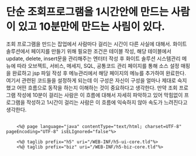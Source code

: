 # 단순 조회프로그램을 1시간안에 만드는 사람이 있고 10분만에 만드는 사림이 있다.

조회 프로그램을 만드는 잡업에서 사람마다 걸리는 시간이 다른 사실에 대해서.
화이트 솔루션에서 페이지를 만들기 위해 필요한 조건은 테이블 작성, 해당 테이블에서 update, delete, insert문을 관리해주는 엔터터 작성 후
화이트 솔루션 시스템관리 메뉴에 따라 오브젝트, 서비스, 메세지, SQL, 공통코드 관리 페이지를 통해 소스 설정 매핑을 완료하고 jsp 파일 작성 후
메뉴관리에서 해당 페이지의 메뉴를 추가하여 완료한다.
여기서 관련된 코드들을 설정하게 되는데 이 구성은 자신이 구성을 얼마나 제대로 숙지했고 어떤 흐름으로 동작을 하는지 이해하는 것이 중요하다고 생각한다.
만약 조회 프로그램 작성에 10분이 걸리는 사람은 이 흐름에 대해서 자세히 파악하고 있어 막힘없이 프로그램을 작성하고
1시간이 걸리는 사람은 이 흐름에 익숙하지 않아 속도가 느려진다고 생각한다.

<pre>
  <code>
    <%@ page language="java" contentType="text/html; charset=UTF-8" pageEncoding="UTF-8" isELIgnored="false"%>

    <%@ taglib prefix="h5" uri="/WEB-INF/h5-ui-core.tld"%>
    <%@ taglib prefix="biz" uri="/WEB-INF/h5-biz-core.tld"%>

    <h5:H5View>
      <h5:Service>
        <h5:Data>
          <h5:Codes>
            <h5:Code name="grade_cd" target="COMMON_CODE" target="GRADE_CD_MJY">
            </h5:Code>
          </h5:Codes>
          <h5:Messages>
            <h5:Message type="MT_JY0002_01" id="ME_JY0002_01">
            </h5:Message>
            <h5:Message type="MT_JY0002_02" id="ME_JY0002_02">
            </h5:Message>
          </h5:Messages>
        </h5:Data>
        <h5:Actions>
          <h5:Action name="retrieve"  type="SERVICE_CALL" target="JY0002_00_R01">
            <h5:Message id="ME_JY0002_01">
            </h5:Message>
            <h5:ResultEvent>
              <h5:Action type="BIND_DATA">
                <h5:Message id="ME_JY0002_02">
                </h5:Message>
              </h5:Action>
            </h5:ResultEvent>
          </h5:Action>
          <h5:Action name="new" type="NEW_DATA">
            <h5:Message id="ME_JY0002_02">
              <h5:Column id="hr_nm" autoValue="true">
              </h5:Column>
            </h5:Message>
          </h5:Action>
          <h5:Action name="save" type="SERVICE_CALL" target="JY0002_00_S01" serviceCallType="SAVE" useConfirm="true">
            <h5:Message id="ME_JY0002_02">
            </h5:Message>
            <h5:ResultEvent>
              <h5:Action type="ALERT">
              </h5:Action>
              <h5:Action type="RUN_ACTION" target="retrieve">
              </h5:Action>
            </h5:ResultEvent>
            <h5:FaultEvent>
              <h5:Action type="ALERT">
              </h5:Action>
            </h5:FaultEvent>
          </h5:Action>
        </h5:Actions>
      </h5:Service>
      <h5:Layout>
        <h5:SearchBox>
          <h5:Grid id="condition" dataProvider="ME_JY0002_01">
            <h5:GridRow>
              <h5:GridColumn>
                <h5:ComboBox bindingColumn="grade_cd" listProvider="grade_cd" firstItemLabel="전체" firstItemValue="">
                </h5:ComboBox>
              </h5:GridColumn>
              <h5:GridColumn>
                <h5:Label label="이름검색" labelCode="">
                </h5:Label>
              </h5:GridColumn>
            </h5:GridRow>
          </h5:Grid>
          <h5:ActionBox>
            <h5:SearchButton actionName="retrieve" label="조회" labelCode="BTN_RETRIEVE">
            </h5:SearchButton>
          </h5:ActionBox>
        </h5:SearchBox>
        <h5:ContentBox>
          <h5:TitleBox label="간단인사리스트" labelCode="">
            <h5:ActionBox>
              <h5:NewButton actionName="new" label="입력" labelCode="NEW"/>
              <h5:SaveButton actionName="save" label="저장" labelCode="SAVE"/>
            </h5:ActionBox>
          </h5:TitleBox>
          <h5:DataGrid id="mySheetTop" dataProvider="ME_JY0002_02" width="100%" height="30%" showSeq="true" showStatus="true" showDelete="true">
            <h5:DataGridHeaderRow>
              <h5:DataGridHeaderColumn>
                <h5:Label label="사번" labelCode="" />
              </h5:DataGridHeaderColumn>
              <h5:DataGridHeaderColumn>
                <h5:Label label="이름" labelCode="" />
              </h5:DataGridHeaderColumn>
              <h5:DataGridHeaderColumn>
                <h5:Label label="부서" labelCode="" />
              </h5:DataGridHeaderColumn>
              <h5:DataGridHeaderColumn>
                <h5:Label label="직급" labelCode="" />
              </h5:DataGridHeaderColumn>
              <h5:DataGridHeaderColumn>
                <h5:Label label="근무지" labelCode="" />
              </h5:DataGridHeaderColumn>
              <h5:DataGridHeaderColumn>
                <h5:Label label="입사일" labelCode="" />
              </h5:DataGridHeaderColumn>
              <h5:DataGridHeaderColumn>
                <h5:Label label="퇴사일" labelCode="" />
              </h5:DataGridHeaderColumn>
            </h5:DataGridHeaderRow>
            <h5:DataGridBodyRow>
              <h5:DataGridColumn align="center" hidden="false" width="100">
                <h5:TextInput id="hr_no" bindingColumn="hr_no"></h5:TextInput>
              </h5:DataGridColumn>
              <h5:DataGridColumn align="center" hidden="false" width="100">
                <h5:TextInput id="hr_nm" bindingColumn="hr_nm"></h5:TextInput>
              </h5:DataGridColumn>
              <h5:DataGridColumn align="center" hidden="false" width="100">
                <h5:TextInput id="org_nm" bindingColumn="org_nm"></h5:TextInput>
              </h5:DataGridColumn>
              <h5:DataGridColumn align="center" hidden="false" width="100">
                <h5:ComboBox bindingColumn="grade_cd" listProvider="grade_cd" mandatory="true" useFirstItem="true" firstItemLabel="선택" firstItemValue="" />
              </h5:DataGridColumn>
              <h5:DataGridColumn align="center" hidden="false" width="100">
                <h5:TextInput id="place_hometown" bindingColumn="place_hometown"></h5:TextInput>
              </h5:DataGridColumn>
              <h5:DataGridColumn align="center" hidden="false" width="100">
                <h5:TextInput id="hire_ymd" bindingColumn="hire_ymd"></h5:TextInput>
              </h5:DataGridColumn>
              <h5:DataGridColumn align="center" hidden="false" width="100">
                <h5:TextInput id="retire_ymd" bindingColumn="retire_ymd"></h5:TextInput>
              </h5:DataGridColumn>
            </h5:DataGridBodyRow>
          </h5:DataGrid>
        </h5:ContentBox>
      </h5:Layout>
    </h5:H5View>
  </code>
</pre>
